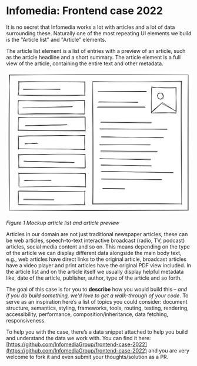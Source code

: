 # Infomedia: Frontend case 2022
It is no secret that Infomedia works a lot with articles and a lot of data surrounding these. Naturally one of the most repeating UI elements we build is the "Article list" and "Article" elements.

The article list element is a list of entries with a preview of an article, such as the article headline and a short summary. The article element is a full view of the article, containing the entire text and other metadata.

![figure-1](./figure-1.svg)

_Figure 1  Mockup article list and article preview_

Articles in our domain are not just traditional newspaper articles, these can be web articles, speech-to-text interactive broadcast (radio, TV, podcast) articles, social media content and so on. This means depending on the type of the article we can display different data alongside the main body text, e.g., web articles have direct links to the original article, broadcast articles have a video player and print articles have the original PDF view included. In the article list and on the article itself we usually display helpful metadata like, date of the article, publisher, author, type of the article and so forth.

The goal of this case is for you to  **describe**  how you would build this –  _and if you do build something, we’d love to get a walk-through of your code_. To serve as an inspiration here’s a list of topics you could consider: document structure, semantics, styling, frameworks, tools, routing, testing, rendering, accessibility, performance, composition/inheritance, data fetching, responsiveness.

To help you with the case, there’s a data snippet attached to help you build and understand the data we work with. You can find it here: [https://github.com/InfomediaGroup/frontend-case-2022](https://github.com/InfomediaGroup/frontend-case-2022) and you are very welcome to fork it and even submit your thoughts/solution as a PR.
